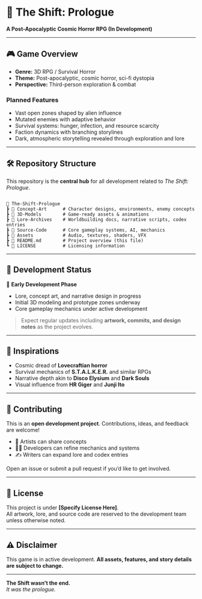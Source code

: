 

# 🌌 The Shift: Prologue  
**A Post-Apocalyptic Cosmic Horror RPG (In Development)**  

---

## 🎮 Game Overview  
- **Genre:** 3D RPG / Survival Horror  
- **Theme:** Post-apocalyptic, cosmic horror, sci-fi dystopia  
- **Perspective:** Third-person exploration & combat  

### Planned Features  
- Vast open zones shaped by alien influence  
- Mutated enemies with adaptive behavior  
- Survival systems: hunger, infection, and resource scarcity  
- Faction dynamics with branching storylines  
- Dark, atmospheric storytelling revealed through exploration and lore  

---

## 🛠️ Repository Structure  
This repository is the **central hub** for all development related to *The Shift: Prologue*.  

```

📂 The-Shift-Prologue
┣ 📁 Concept-Art      # Character designs, environments, enemy concepts
┣ 📁 3D-Models        # Game-ready assets & animations
┣ 📁 Lore-Archives    # Worldbuilding docs, narrative scripts, codex entries
┣ 📁 Source-Code      # Core gameplay systems, AI, mechanics
┣ 📁 Assets           # Audio, textures, shaders, VFX
┣ 📄 README.md        # Project overview (this file)
┗ 📄 LICENSE          # Licensing information

```

---

## 🚧 Development Status  
🔹 **Early Development Phase**  
- Lore, concept art, and narrative design in progress  
- Initial 3D modeling and prototype zones underway  
- Core gameplay mechanics under active development  

> Expect regular updates including **artwork, commits, and design notes** as the project evolves.  

---

## 🌌 Inspirations  
- Cosmic dread of **Lovecraftian horror**  
- Survival mechanics of **S.T.A.L.K.E.R.** and similar RPGs  
- Narrative depth akin to **Disco Elysium** and **Dark Souls**  
- Visual influence from **HR Giger** and **Junji Ito**  

---

## 🤝 Contributing  
This is an **open development project**. Contributions, ideas, and feedback are welcome!  
- 🎨 Artists can share concepts  
- 👨‍💻 Developers can refine mechanics and systems  
- ✍️ Writers can expand lore and codex entries  

Open an issue or submit a pull request if you’d like to get involved.  

---

## 📜 License  
This project is under **[Specify License Here]**.  
All artwork, lore, and source code are reserved to the development team unless otherwise noted.  

---

## ⚠️ Disclaimer  
This game is in active development. **All assets, features, and story details are subject to change.**  

---

**The Shift wasn’t the end.**  
*It was the prologue.*  




